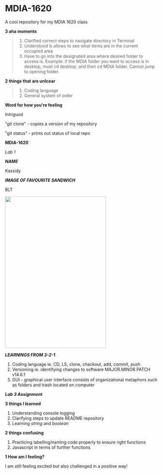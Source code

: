 # MDIA-1620
A cool repository for my MDIA 1620 class

**3 aha moments**

> 1. Clarified correct steps to navigate directory in Terminal
> 2. Understood ls allows to see what items are in the current occupied area
> 3. Have to go into the designated area where desired folder to access is. Example: if the MDIA folder you want to access is in desktop, must cd desktop, and then cd MDIA folder. Cannot jump to opening folder.

**2 things that are unlcear**
> 1. Coding language
> 2. General system of order

**Word for how you're feeling**

*Intrigued*

"git clone" - copies a version of my repository

"git status" - prints out status of local repo

**MDIA-1620**`

*Lab 1*

***NAME***

Kassidy

***IMAGE OF FAVOURITE SANDWICH***

BLT

<img src="https://littlesunnykitchen.com/wp-content/uploads/2022/07/BLT-Sandwich-1.jpg" width="333.25" height="500">

***LEARNINGS FROM 3-2-1***
<ol>
<li>Coding language ie. CD, LS, clone, checkout, add, commit, push</li>
<li>Versioning ie. identifying changes to software MAJOR.MINOR.PATCH v14.6.1</li>
<li>GUI - graphical user interface consists of organizational metaphors such as folders and trash located on computer</li>
</ol>


***Lab 3 Assignment***

**3 things I learned**
<ol>
<li>Understanding console logging</li>
<li>Clarifying steps to update README repository</li>
<li>Learning <em>string</em> and <em>boolean</em></li>
</ol>

**2 things confusing**
<ol>
<li>Practicing labelling/naming code properly to ensure right functions</li>
<li>Javascript in terms of further functions</li>
</ol>

**1 How am I feeling?**

I am still feeling excited but also challenged in a positive way!


